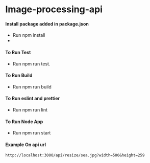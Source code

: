 # Image-processing-api

#### Install package added in package.json

- Run npm install
-

#### To Run Test

- Run npm run test.

#### To Run Build

- Run npm run build

#### To Run eslint and prettier

- Run npm run lint

#### To Run Node App

- Run npm run start

#### Example On api url

```shell##
http://localhost:3000/api/resize/sea.jpg?width=500&height=259
```
